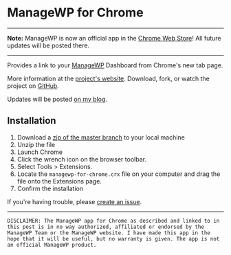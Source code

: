 ManageWP for Chrome
===================

***
__Note:__ ManageWP is now an official app in the [Chrome Web Store](https://chrome.google.com/webstore/detail/jfehlfmidmihiohmobbfnbpgkckijbjj)! All future updates will be posted there.
***

Provides a link to your [ManageWP](http://managewp.com) Dashboard from Chrome's new tab page.

More information at the [project's website](http://bungeshea.guthub.com/managewp-for-chrome).
Download, fork, or watch the project on [GitHub](https://github.com/bungeshea/managewp-for-chrome).

Updates will be posted [on my blog](http://bungeshea.tk/tag/managewp-for-chrome).

Installation
------------

1. Download a [zip of the master branch](https://github.com/bungeshea/managewp-for-chrome/zipball/master) to your local machine
1. Unzip the file
1. Launch Chrome
1. Click the wrench icon on the browser toolbar.
1. Select Tools > Extensions.
1. Locate the `managewp-for-chrome.crx` file on your computer and drag the file onto the Extensions page.
1. Confirm the installation



If you're having trouble, please [create an issue](https://github.com/bungeshea/managewp-for-chrome/issues).

***

`DISCLAIMER: The ManageWP app for Chrome as described and linked to in this post is in no way authorized, affiliated or endorsed by the ManageWP Team or the ManageWP website. I have made this app in the hope that it will be useful, but no warranty is given. The app is not an official ManageWP product.`